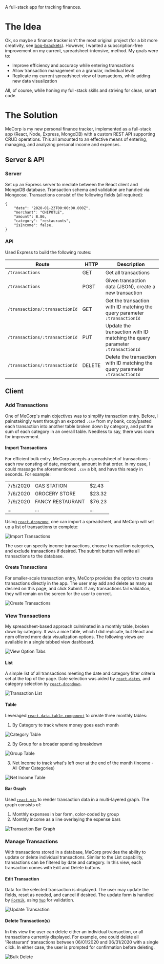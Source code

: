 A full-stack app for tracking finances.

# The Idea

Ok, so maybe a finance tracker isn't the most original project (for a bit more creativity, see [bop-brackets](https://github.com/zamud/bop-brackets)). However, I wanted a subscription-free improvement on my current, spreadsheet-intensive, method. My goals were to:

- Improve efficiency and accuracy while entering transactions
- Allow transaction management on a granular, individual level
- Replicate my current spreadsheet view of transactions, while adding new data visualization

All, of course, while honing my full-stack skills and striving for clean, smart code.

# The Solution

MeCorp is my new personal finance tracker, implemented as a full-stack app (React, Node, Express, MongoDB) with a custom REST API supporting CRUD operations. This all amounted to an effective means of entering, managing, and analyzing personal income and expenses.

## Server & API

### Server

Set up an Express server to mediate between the React client and MongoDB database. Transaction schema and validation are handled via Mongoose. Transactions consist of the following fields (all required):

```
{
    "date": "2020-01-23T00:00:00.000Z",
    "merchant": "CHIPOTLE",
    "amount": 8.86,
    "category": "restaurants",
    "isIncome": false,
}
```

### API

Used Express to build the following routes:

| Route                          | HTTP   | Description                                                                  |
| ------------------------------ | ------ | ---------------------------------------------------------------------------- |
| `/transactions`                | GET    | Get all transactions                                                         |
| `/transactions`                | POST   | Given transaction data (JSON), create a new transaction                      |
| `/transactions/:transactionId` | GET    | Get the transaction with ID matching the query parameter `:transactionId`    |
| `/transactions/:transactionId` | PUT    | Update the transaction with ID matching the query parameter `:transactionId` |
| `/transactions/:transactionId` | DELETE | Delete the transaction with ID matching the query parameter `:transactionId` |

## Client

### Add Transactions

One of MeCorp's main objectives was to simplify transaction entry. Before, I painstakingly went through an exported `.csv` from my bank, copy/pasted each transaction into another table broken down by category, and put the sum of each category in an overall table. Needless to say, there was room for improvement.

#### Import Transactions

For efficient bulk entry, MeCorp accepts a spreadsheet of transactions - each row consting of date, merchant, amount in that order. In my case, I could massage the aforementioned `.csv` a bit, and have this ready in seconds. For example:

|          |                  |         |
| -------- | ---------------- | ------- |
| 7/5/2020 | GAS STATION      | \$2.43  |
| 7/6/2020 | GROCERY STORE    | \$23.32 |
| 7/9/2020 | FANCY RESTAURANT | \$76.23 |
| ...      | ...              | ...     |

Using [`react-dropzone`](https://react-dropzone.js.org/), one can import a spreadsheet, and MeCorp will set up a list of transactions to complete:

![Import Transactions](./client/public/img/readme/import-transactions.PNG)

The user can specify income transactions, choose transaction categories, and exclude transactions if desired. The submit button will write all transactions to the database.

#### Create Transactions

For smaller-scale transaction entry, MeCorp provides the option to create transactions directly in the app. The user may add and delete as many as desired on this page, and click Submit. If any transactions fail validation, they will remain on the screen for the user to correct.

![Create Transactions](./client/public/img/readme/create-transactions.PNG)

### View Transactions

My spreadsheet-based approach culminated in a monthly table, broken down by category. It was a nice table, which I did replicate, but React and npm offered more data visualization options. The following views are available in a single tabbed view dashboard.

![View Option Tabs](./client/public/img/readme/view-tabs.PNG)

#### List

A simple list of all transactions meeting the date and category filter criteria set at the top of the page. Date selection was aided by [`react-dates`](https://github.com/airbnb/react-dates), and category selection by [`react-dropdown`](https://github.com/fraserxu/react-dropdown).

![Transaction List](./client/public/img/readme/transaction-list.PNG)

#### Table

Leveraged [`react-data-table-component`](https://github.com/jbetancur/react-data-table-component#readme) to create three monthly tables:

1. By Category to track where money goes each month

![Category Table](./client/public/img/readme/category-table.PNG)

2. By Group for a broader spending breakdown

![Group Table](./client/public/img/readme/group-table.PNG)

3. Net Income to track what's left over at the end of the month (Income - All Other Categories)

![Net Income Table](./client/public/img/readme/net-table.PNG)

#### Bar Graph

Used [`react-vis`](https://github.com/uber/react-vis) to render transaction data in a multi-layered graph. The graph consists of:

1. Monthly expenses in bar form, color-coded by group
2. Monthly income as a line overlaying the expense bars

![Transaction Bar Graph](./client/public/img/readme/transaction-bar-graph.PNG)

### Manage Transactions

With transactions stored in a database, MeCorp provides the ability to update or delete individual transactions. Similar to the List capability, transactions can be filtered by date and category. In this view, each transaction comes with Edit and Delete buttons.

#### Edit Transaction

Data for the selected transaction is displayed. The user may update the fields, reset as needed, and cancel if desired. The update form is handled by [`Formik`](https://github.com/formik/formik), using [`Yup`](https://github.com/jquense/yup) for validation.

![Update Transaction](./client/public/img/readme/update-transaction.PNG)

#### Delete Transaction(s)

In this view the user can delete either an individual transaction, or all transactions currently displayed. For example, one could delete all 'Restaurant' transactions between 06/01/2020 and 06/31/2020 with a single click. In either case, the user is prompted for confirmation before deleting.

![Bulk Delete](./client/public/img/readme/bulk-delete.PNG)

